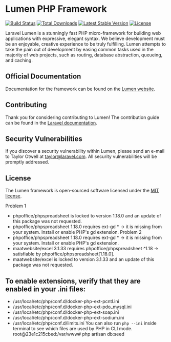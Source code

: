 # Lumen PHP Framework

[![Build Status](https://travis-ci.org/laravel/lumen-framework.svg)](https://travis-ci.org/laravel/lumen-framework)
[![Total Downloads](https://img.shields.io/packagist/dt/laravel/framework)](https://packagist.org/packages/laravel/lumen-framework)
[![Latest Stable Version](https://img.shields.io/packagist/v/laravel/framework)](https://packagist.org/packages/laravel/lumen-framework)
[![License](https://img.shields.io/packagist/l/laravel/framework)](https://packagist.org/packages/laravel/lumen-framework)

Laravel Lumen is a stunningly fast PHP micro-framework for building web applications with expressive, elegant syntax. We believe development must be an enjoyable, creative experience to be truly fulfilling. Lumen attempts to take the pain out of development by easing common tasks used in the majority of web projects, such as routing, database abstraction, queueing, and caching.

## Official Documentation

Documentation for the framework can be found on the [Lumen website](https://lumen.laravel.com/docs).

## Contributing

Thank you for considering contributing to Lumen! The contribution guide can be found in the [Laravel documentation](https://laravel.com/docs/contributions).

## Security Vulnerabilities

If you discover a security vulnerability within Lumen, please send an e-mail to Taylor Otwell at taylor@laravel.com. All security vulnerabilities will be promptly addressed.

## License

The Lumen framework is open-sourced software licensed under the [MIT license](https://opensource.org/licenses/MIT).


Problem 1
- phpoffice/phpspreadsheet is locked to version 1.18.0 and an update of this package was not requested.
- phpoffice/phpspreadsheet 1.18.0 requires ext-gd * -> it is missing from your system. Install or enable PHP's gd extension.
Problem 2
- phpoffice/phpspreadsheet 1.18.0 requires ext-gd * -> it is missing from your system. Install or enable PHP's gd extension.
- maatwebsite/excel 3.1.33 requires phpoffice/phpspreadsheet ^1.18 -> satisfiable by phpoffice/phpspreadsheet[1.18.0].
- maatwebsite/excel is locked to version 3.1.33 and an update of this package was not requested.

To enable extensions, verify that they are enabled in your .ini files:
-
- /usr/local/etc/php/conf.d/docker-php-ext-pcntl.ini
- /usr/local/etc/php/conf.d/docker-php-ext-pdo_mysql.ini
- /usr/local/etc/php/conf.d/docker-php-ext-soap.ini
- /usr/local/etc/php/conf.d/docker-php-ext-sodium.ini
- /usr/local/etc/php/conf.d/limits.ini
You can also run `php --ini` inside terminal to see which files are used by PHP in CLI mode.
root@23e1c215cbed:/var/www# php artisan db:seed 
